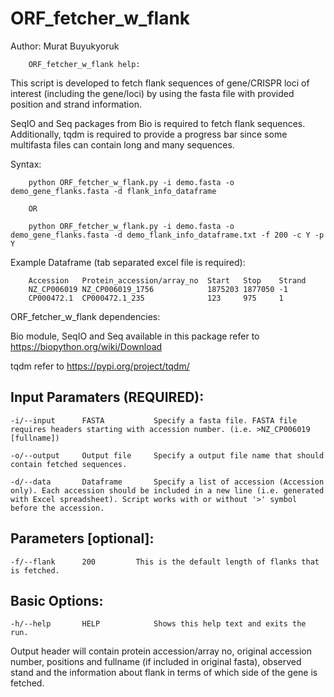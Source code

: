 # ORF_fetcher_w_flank

Author: Murat Buyukyoruk

        ORF_fetcher_w_flank help:

This script is developed to fetch flank sequences of gene/CRISPR loci of interest (including the gene/loci) by using the fasta file with provided position and strand information. 

SeqIO and Seq packages from Bio is required to fetch flank sequences. Additionally, tqdm is required to provide a progress bar since some multifasta files can contain long and many sequences.

Syntax:

        python ORF_fetcher_w_flank.py -i demo.fasta -o demo_gene_flanks.fasta -d flank_info_dataframe

        OR

        python ORF_fetcher_w_flank.py -i demo.fasta -o demo_gene_flanks.fasta -d demo_flank_info_dataframe.txt -f 200 -c Y -p Y

Example Dataframe (tab separated excel file is required):

        Accession   Protein_accession/array_no  Start   Stop    Strand
        NZ_CP006019 NZ_CP006019_1756            1875203 1877050 -1
        CP000472.1  CP000472.1_235              123     975     1

ORF_fetcher_w_flank dependencies:

Bio module, SeqIO and Seq available in this package     refer to https://biopython.org/wiki/Download

tqdm                                                    refer to https://pypi.org/project/tqdm/

Input Paramaters (REQUIRED):
----------------------------
	-i/--input		FASTA			Specify a fasta file. FASTA file requires headers starting with accession number. (i.e. >NZ_CP006019 [fullname])

	-o/--output		Output file		Specify a output file name that should contain fetched sequences.

	-d/--data		Dataframe		Specify a list of accession (Accession only). Each accession should be included in a new line (i.e. generated with Excel spreadsheet). Script works with or without '>' symbol before the accession.

Parameters [optional]:
----------------------
	-f/--flank		200			This is the default length of flanks that is fetched.

Basic Options:
--------------
	-h/--help		HELP			Shows this help text and exits the run.

Output header will contain protein accession/array no, original accession number, positions and fullname (if included in original fasta), observed stand and the information about flank in terms of which side of the gene is fetched.


